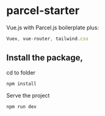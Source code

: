 # parcel-starter
Vue.js with Parcel.js boilerplate plus:
```javascript
Vuex, vue-router, tailwind.css
```

## Install the package,
cd to folder 

```javascript
npm install
```

Serve the project
```javascript
npm run dev
```
